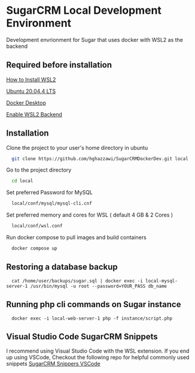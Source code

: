 
# SugarCRM Local Development Environment

Development envrionment for Sugar that uses docker with WSL2 as the backend
## Required before installation

[How to Install WSL2](https://docs.microsoft.com/en-us/windows/wsl/install)

[Ubuntu 20.04.4 LTS](https://www.microsoft.com/store/productId/9MTTCL66CPXJ) 

[Docker Desktop](https://www.docker.com/products/docker-desktop/)

[Enable WSL2 Backend](https://docs.docker.com/desktop/windows/wsl/#:~:text=Start%20Docker%20Desktop%20from%20the,will%20be%20enabled%20by%20default.)

## Installation

Clone the project to your user's home directory in ubuntu

```bash
  git clone https://github.com/hghazzawi/SugarCRMDockerDev.git local
```

Go to the project directory

```bash
  cd local
```

Set preferred Password for MySQL

```bash
  local/conf/mysql/mysql-cli.cnf
```

Set preferred memory and cores for WSL ( default 4 GB & 2 Cores )

```bash
  local/conf/wsl.conf
``` 

Run docker compose to pull images and build containers

```bash
  docker compose up
```


## Restoring a database backup

```docker
  cat /home/user/backups/sugar.sql | docker exec -i local-mysql-server-1 /usr/bin/mysql -u root --password=YOUR_PASS db_name
```

## Running php cli commands on Sugar instance

```docker
  docker exec -i local-web-server-1 php -f instance/script.php
```

## Visual Studio Code SugarCRM Snippets

I recommend using Visual Studio Code with the WSL extension. If you end up using VSCode, Checkout the following repo for helpful commonly used snippets
[SugarCRM Snippers VSCode](https://github.com/hghazzawi/sugarcrm_snippets)
